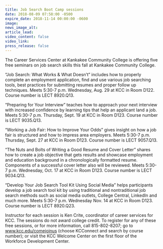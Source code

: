 ```yaml
---
title: Job Search Boot Camp sessions
date: 2018-08-09 07:58:00 -0500
expire_date: 2018-11-14 00:00:00 -0600
image:
news_image_alt:
article_lead:
video_content: false
video_link:
press_release: false
---
```


The Career Services Center at Kankakee Community College is offering five free seminars on job search skills this fall at Kankakee Community College.

“Job Search: What Works & What Doesn’t” includes how to properly complete an employment application, find and use various job searching tools, best practices for submitting resumes and proper follow up techniques. Meets 5:30-7 p.m. Wednesday, Aug. 29 at KCC in Room D122. Course number is LECT 8920.Q13.

“Preparing for Your Interview” teaches how to approach your next interview with increased confidence by learning tips that help an applicant land a job. Meets 5:30-7 p.m. Thursday, Sept. 19 at KCC in Room D123. Course number is LECT 9035.Q13.

“Working a Job Fair: How to Improve Your Odds” gives insight on how a job fair is structured and how to impress area employers. Meets 5:30-7 p.m. Thursday, Sept. 27 at KCC in Room D123. Course number is LECT 9057.Q13.

“The Nuts and Bolts of Writing a Good Resume and Cover Letter” shares how to create a job objective that gets results and showcase employment and education background in a chronologically formatted resume. Components of a successful cover letter also will be reviewed. Meets 5:30-7 p.m. Wednesday, Oct. 17 at KCC in Room D123. Course number is LECT 9034.Q13.

“Develop Your Job Search Tool Kit Using Social Media” helps participants develop a job search tool kit by using traditional and nontraditional job search methods such as social media outlets, College Central, LinkedIn and much more. Meets 5:30-7 p.m. Wednesday Nov. 14 at KCC in Room D123. Course number is LECT 8920.Q23.

Instructor for each session is Ken Crite, coordinator of career services for KCC. The sessions do not award college credit. To register for any of these free sessions, or for more information, call 815-802-8207; go to www.kcc.edu/comejoinus (choose KCConnect and search by course number); or visit the KCC Welcome Center on the first floor of the Workforce Development Center.